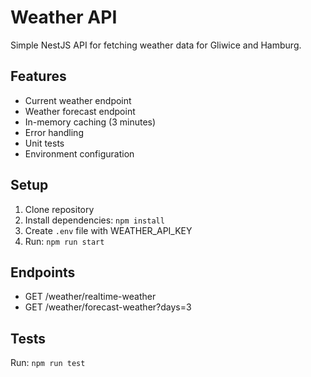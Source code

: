 # Weather API

Simple NestJS API for fetching weather data for Gliwice and Hamburg.

## Features

- Current weather endpoint
- Weather forecast endpoint
- In-memory caching (3 minutes)
- Error handling
- Unit tests
- Environment configuration

## Setup

1. Clone repository
2. Install dependencies: `npm install`
3. Create `.env` file with WEATHER_API_KEY
4. Run: `npm run start`

## Endpoints

- GET /weather/realtime-weather
- GET /weather/forecast-weather?days=3

## Tests

Run: `npm run test`

